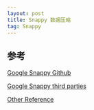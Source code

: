 ```yaml
---
layout: post
title: Snappy 数据压缩
tag: Snappy
---
```


## 参考
[Google Snappy Github](https://github.com/google/snappy)

[Google Snappy third parties](http://google.github.io/snappy/)

[Other Reference](https://blog.csdn.net/c446984928/article/details/50816016)